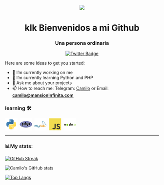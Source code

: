<div class="header" align="center">
    <img src="https://media.tenor.com/pXp1E4y0jhYAAAAC/sukuna-ryomen-sukuna.gif">
    <h1 align="center">klk Bienvenidos a mi Github</h1>
    <h3 align="center">Una persona ordinaria</h3>
</div>

<div class="badges" align="center">
    <a href="https://twitter.com/CamiloBladeYT">
        <img src="https://img.shields.io/twitter/follow/CamiloBladeYT?style=social" alt="Twitter Badge">
    </a>
</div>


Here are some ideas to get you started:

- 🔭 I’m currently working on me
- 🌱 I’m currently learning  Python and PHP
- 💬 Ask me about your projects
- 📫 How to reach me: Telegram: [Camilo](https://t.me/NovaChronoBlade) or Email: **camilo@mansioninfinita.com**


<div align="left">
    <h3>learning 🛠</h3>
    <div>
        <img src="https://github.com/devicons/devicon/blob/master/icons/python/python-original.svg" title="Python" alt="Python" width="40" height="40">&nbsp;
        <img src="https://github.com/devicons/devicon/blob/master/icons/php/php-original.svg" title="PHP" alt="PHP" width="40" height="40">&nbsp;
        <img src="https://github.com/devicons/devicon/blob/master/icons/mysql/mysql-original-wordmark.svg" title="MySql" alt="MySql" width="40" height="40">&nbsp;
        <img src="https://github.com/devicons/devicon/blob/master/icons/javascript/javascript-original.svg" title="JavaScript" alt="JavaScript" width="40" height="40">&nbsp;
        <img src="https://github.com/devicons/devicon/blob/master/icons/nodejs/nodejs-original-wordmark.svg" title="Nodejs" alt="Nodejs" width="40" height="40">&nbsp;
    </div>
</div>

---

###  📊My stats: 
[![GitHub Streak](https://streak-stats.demolab.com?user=CamiloBladeYT&theme=dark&mode=weekly)](https://git.io/streak-stats)

![Camilo's GitHub stats](https://github-readme-stats.vercel.app/api?username=CamiloBladeYT&theme=dark&show_icons=true)

[![Top Langs](https://github-readme-stats.vercel.app/api/top-langs/?username=CamiloBladeYT)](https://github.com/anuraghazra/github-readme-stats)
